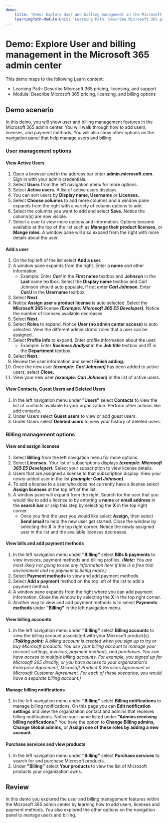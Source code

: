 ```yaml
---
demo:
    title: 'Demo: Explore User and billing management in the Microsoft 365 admin center'
    learningPath-Module-Unit: 'Learning Path: Describe Microsoft 365 pricing, licensing, and support; Module 1: Describe Microsoft 365 pricing, licensing, and billing options'
---
```


# Demo: Explore User and billing management in the Microsoft 365 admin center

This demo maps to the following Learn content:
- Learning Path: Describe Microsoft 365 pricing, licensing, and support
- Module: Describe Microsoft 365 pricing, licensing, and billing options

## Demo scenario
In this demo, you will show user and billing management features in the Microsoft 365 admin center. You will walk through how to add users, licenses, and payment methods. You will also show other options on the navigation panel that help manage users and billing. 

### User management options
#### View Active Users
1. Open a browser and in the address bar enter **admin.microsoft.com.** Sign in with your admin credentials. 
2. Select **Users** from the left navigation menu for more options. 
3. Select **Active users.** A list of active users displays. 
4. You can sort users by **Display name, Username** or **Licenses.** 
5. Select **Choose columns** to add more columns and a window pane expands from the right with a variety of column options to add. 
6. Select the columns you want to add and select **Save.** Notice the column(s) are now visible. 
7. Select a user to view more options and information. Options become available at the top of the list such as **Manage their product licenses,** or **Mange roles.** A window pane will also expand from the right with more details about the user. 

#### Add a user
1. On the top left of the list select **Add a user.**
2. A window pane expands from the right. Enter a **name** and other information. 
    - Example: Enter _**Carl**_ in the **First name** textbox and _**Johnson**_ in the **Last** name textbox. Select the **Display name** textbox and Carl Johnson should auto populate, if not enter _**Carl Johnson**_. Enter _**CarlJ**_ in the **Username** textbox. 
3. Select **Next.** 
4. Notice **Assign user a product license** is auto selected. Select the **Microsoft 365** license _**(Example: Microsoft 365 E5 Developer).**_ Notice the number of licenses available decreases. 
5. Select **Next.** 
6. Select **Roles** to expand. Notice **User (no admin center access)** is auto selected. View the different administrator roles that a user can be assigned. 
7. Select **Profile info** to expand. Enter profile information about the user. 
    - Example: Enter _**Business Analyst**_ in the **Job title** textbox and **IT** in the **Department** textbox.
8. Select **Next.**
9. Review the user information and select **Finish adding.** 
10.	Once the new user _**(example: Carl Johnson)**_ has been added to active users, select **Close.** 
11.	View your new user _**(example: Carl Johnson)**_ in the list of active users. 

#### View Contacts, Guest Users and Deleted Users
1. In the left navigation menu under **"Users"** select **Contacts** to view the list of contacts available to your organization. Perform other actions like add contacts. 
2. Under Users select **Guest users** to view or add guest users.
3.	Under Users select **Deleted users** to view your history of deleted users. 

### Billing management options
#### View and assign licenses 
1. Select **Billing** from the left navigation menu for more options. 
2. Select **Licenses.** Your list of subscriptions displays _**(example: Microsoft 365 E5 Developer).**_ Select your subscription to view license details. 
3. Users that are assigned a license to that subscription display. View your newly added user in the list _**(example: Carl Johnson).**_ 
4. To add a license to a user who does not currently have a license select **Assign licenses** at the top left of the list. 
5. A window pane will expand from the right. Search for the user that you would like to add a license to by entering a **name** or **email address** in the **search bar** or skip this step by selecting the **X** in the top right corner.
    - Once you find the user you would like select **Assign,** then select **Send email** to help the new user get started. Close the window by selecting the **X** in the top right corner. Notice the newly assigned user in the list and the available licenses decreases.

#### View bills and add payment methods
1. In the left navigation menu under **"Billing"** select **Bills & payments** to view invoices, payment methods and billing profiles. _(**Note:** You are most likely not going to see any information here if this is a free trial environment and no payment is being made.)_
2. Select **Payment methods** to view and add payment methods. 
3. Select **Add a payment** method on the top left of the list to add a payment method. 
4. A window pane expands from the right where you can add payment information. Close the window by selecting the **X** in the top right corner.
5. Another way to view and add payment methods is to select **Payments methods** under **"Billing"** in the left navigation menu.

#### View billing accounts
1. In the left navigation menu under **"Billing"** select **Billing accounts** to view the billing account associated with your Microsoft product(s). _(**Talking point:** A billing account is created when you sign up to try or buy Microsoft products. You use your billing account to manage your account settings, invoices, payment methods, and purchases. You can have access to multiple billing accounts. For example, you signed up for Microsoft 365 directly, or you have access to your organization's Enterprise Agreement, Microsoft Product & Services Agreement or Microsoft Customer Agreement. For each of these scenarios, you would have a separate billing account.)_

#### Manage billing notifications 
1. In the left navigation menu under **"Billing"** select **Billing notifications** to manage billing notifications. On this page you can **Edit notification settings** and view the organization contact and admins that receives billing notifications. Notice your name listed under **"Admins receiving billing notifications."** You have the option to **Change Billing admins, Change Global admins,** or **Assign one of these roles by adding a new account.** 

#### Purchase services and view products
1. In the left navigation menu under **"Billing"** select **Purchase services** to search for and purchase Microsoft products. 
2. Under **"Billing"** select **Your products** to view the list of Microsoft products your organization owns.  

## Review
In this demo you explored the user and billing management features within the Microsoft 365 admin center by learning how to add users, licenses and payment methods. You also explored the other options on the navigation panel to manage users and billing. 



